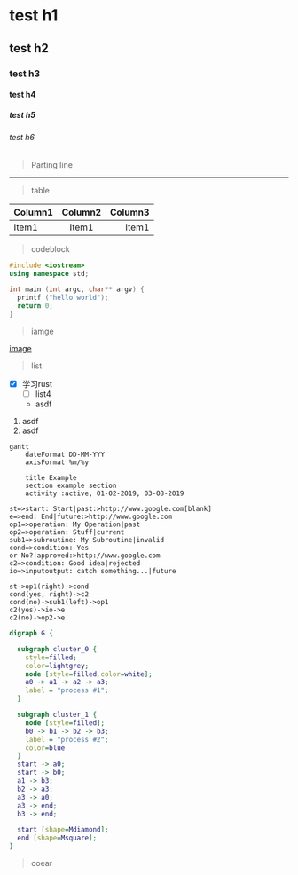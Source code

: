 # test h1
## test h2
### test h3
#### test h4
##### test h5
###### test h6

> Parting line

---

> table

| Column1        |    Column2     |        Column3 |
| :------------- | :------------: | -------------: |
| Item1          |     Item1      |          Item1 |

> codeblock

```cpp
#include <iostream>
using namespace std;

int main (int argc, char** argv) {
  printf ("hello world");
  return 0;
}
```


> iamge

[image](~/Downloads/telegram.png) 

> list

- [x] 学习rust
  - [ ] list4 
  - asdf
1. asdf
  2. asdf


``` mermaid
gantt
    dateFormat DD-MM-YYY
    axisFormat %m/%y

    title Example
    section example section
    activity :active, 01-02-2019, 03-08-2019
```

``` flowchart
st=>start: Start|past:>http://www.google.com[blank]
e=>end: End|future:>http://www.google.com
op1=>operation: My Operation|past
op2=>operation: Stuff|current
sub1=>subroutine: My Subroutine|invalid
cond=>condition: Yes
or No?|approved:>http://www.google.com
c2=>condition: Good idea|rejected
io=>inputoutput: catch something...|future

st->op1(right)->cond
cond(yes, right)->c2
cond(no)->sub1(left)->op1
c2(yes)->io->e
c2(no)->op2->e
```

``` dot
digraph G {

  subgraph cluster_0 {
    style=filled;
    color=lightgrey;
    node [style=filled,color=white];
    a0 -> a1 -> a2 -> a3;
    label = "process #1";
  }

  subgraph cluster_1 {
    node [style=filled];
    b0 -> b1 -> b2 -> b3;
    label = "process #2";
    color=blue
  }
  start -> a0;
  start -> b0;
  a1 -> b3;
  b2 -> a3;
  a3 -> a0;
  a3 -> end;
  b3 -> end;

  start [shape=Mdiamond];
  end [shape=Msquare];
}
```

> coear
